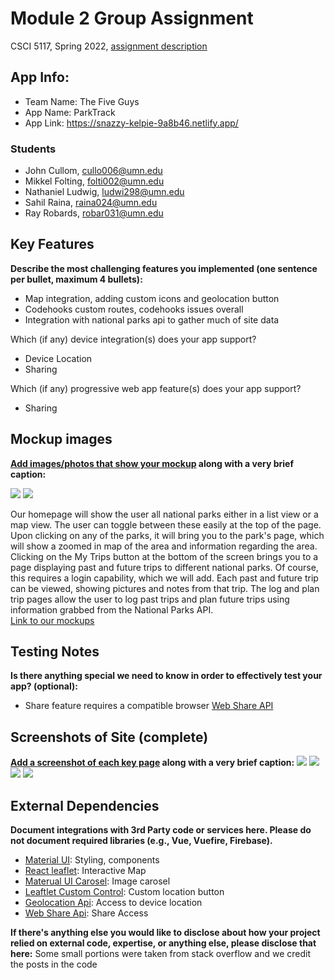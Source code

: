 # Module 2 Group Assignment

CSCI 5117, Spring 2022, [assignment description](https://canvas.umn.edu/courses/355584/pages/project-2)

## App Info:

* Team Name: The Five Guys
* App Name: ParkTrack
* App Link: https://snazzy-kelpie-9a8b46.netlify.app/

### Students

* John Cullom, cullo006@umn.edu
* Mikkel Folting, folti002@umn.edu
* Nathaniel Ludwig, ludwi298@umn.edu
* Sahil Raina, raina024@umn.edu
* Ray Robards, robar031@umn.edu


## Key Features

**Describe the most challenging features you implemented
(one sentence per bullet, maximum 4 bullets):**

* Map integration, adding custom icons and geolocation button
* Codehooks custom routes, codehooks issues overall
* Integration with national parks api to gather much of site data

Which (if any) device integration(s) does your app support?

* Device Location
* Sharing

Which (if any) progressive web app feature(s) does your app support?

* Sharing



## Mockup images

**[Add images/photos that show your mockup](https://stackoverflow.com/questions/10189356/how-to-add-screenshot-to-readmes-in-github-repository) along with a very brief caption:**

![](/static/mockups1.png)
![](/static/mockups2.png)

Our homepage will show the user all national parks either in a list view or a map view. The user can toggle between these easily at the top of the page. Upon clicking on any of the parks, it will bring you to the park's page, which will show a zoomed in map of the area and information regarding the area. Clicking on the My Trips button at the bottom of the screen brings you to a page displaying past and future trips to different national parks. Of course, this requires a login capability, which we will add. Each past and future trip can be viewed, showing pictures and notes from that trip. The log and plan trip pages allow the user to log past trips and plan future trips using information grabbed from the National Parks API.  
[Link to our mockups](https://www.figma.com/file/GcmZ7V0VvUvikXThWJEn7W/National-Park-Trip-Tracker?node-id=0-1&t=3dZuOOdRLoZJWC6p-0)

## Testing Notes

**Is there anything special we need to know in order to effectively test your app? (optional):**

* Share feature requires a compatible browser [Web Share API](https://developer.mozilla.org/en-US/docs/Web/API/Web_Share_API#browser_compatibility)



## Screenshots of Site (complete)

**[Add a screenshot of each key page](https://stackoverflow.com/questions/10189356/how-to-add-screenshot-to-readmes-in-github-repository)
along with a very brief caption:**
![](/static/listView.png)
![](/static/mapView.png)
![](/static/tripPage.png)
![](/static/editTrip.png)


## External Dependencies

**Document integrations with 3rd Party code or services here.
Please do not document required libraries (e.g., Vue, Vuefire, Firebase).**

* [Material UI](https://mui.com/): Styling, components
* [React leaflet](https://react-leaflet.js.org/): Interactive Map
* [Materual UI Carosel](https://www.npmjs.com/package/react-material-ui-carousel): Image carosel
* [Leaftlet Custom Control](https://www.npmjs.com/package/react-leaflet-custom-control): Custom location button
* [Geolocation Api](https://developer.mozilla.org/en-US/docs/Web/API/Geolocation_API): Access to device location
* [Web Share Api](https://developer.mozilla.org/en-US/docs/Web/API/Web_Share_API): Share Access

**If there's anything else you would like to disclose about how your project
relied on external code, expertise, or anything else, please disclose that
here:**
 Some small portions were taken from stack overflow and we credit the posts in the code
